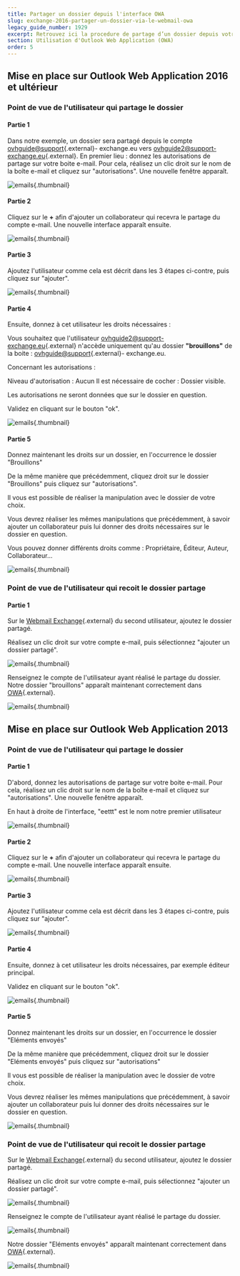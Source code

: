 ```yaml
---
title: Partager un dossier depuis l'interface OWA
slug: exchange-2016-partager-un-dossier-via-le-webmail-owa
legacy_guide_number: 1929
excerpt: Retrouvez ici la procedure de partage d’un dossier depuis votre compte Exchange 
section: Utilisation d'Outlook Web Application (OWA)
order: 5
---
```


## Mise en place sur Outlook Web Application 2016 et ultérieur

### Point de vue de l'utilisateur qui partage le dossier

#### Partie 1
Dans notre exemple, un dossier sera partagé depuis le compte [ovhguide@support](mailto:ovhguide@support){.external}- exchange.eu vers [ovhguide2@support-exchange.eu](mailto:ovhguide2@support-exchange.eu){.external}. En premier lieu : donnez les autorisations de partage sur votre boite e-mail. Pour cela, réalisez un clic droit sur le nom de la boîte e-mail et cliquez sur "autorisations". Une nouvelle fenêtre apparaît.

![emails](images/2976.png){.thumbnail}

#### Partie 2
Cliquez sur le  **+**  afin d'ajouter un collaborateur qui recevra le partage du compte e-mail. Une nouvelle interface apparaît ensuite.

![emails](images/2982.png){.thumbnail}

#### Partie 3
Ajoutez l'utilisateur comme cela est décrit dans les 3 étapes ci-contre, puis cliquez sur "ajouter".

![emails](images/2983.png){.thumbnail}

#### Partie 4
Ensuite, donnez à cet utilisateur les droits nécessaires :

Vous souhaitez que l'utilisateur [ovhguide2@support-exchange.eu](mailto:ovhguide2@support-exchange.eu){.external} n'accède uniquement qu'au dossier  **"brouillons"**  de la boite : [ovhguide@support](mailto:ovhguide@support){.external}- exchange.eu.

Concernant les autorisations :

Niveau d'autorisation : Aucun Il est nécessaire de cocher : Dossier visible.

Les autorisations ne seront données que sur le dossier en question.

Validez en cliquant sur le bouton  "ok".

![emails](images/2985.png){.thumbnail}

#### Partie 5

Donnez maintenant les droits sur un dossier, en l'occurrence le dossier "Brouillons"

De la même manière que précédemment, cliquez droit sur le dossier "Brouillons" puis cliquez sur "autorisations".

Il vous est possible de réaliser la manipulation avec le dossier de votre choix.

Vous devrez réaliser les mêmes manipulations que précédemment, à savoir ajouter un collaborateur puis lui donner des droits nécessaires sur le dossier en question.

Vous pouvez donner différents droits comme :  Propriétaire, Éditeur, Auteur, Collaborateur...

![emails](images/2986.png){.thumbnail}

### Point de vue de l'utilisateur qui recoit le dossier partage

#### Partie 1
Sur le [Webmail Exchange](https://ex.mail.ovh.ca/owa/){.external} du second utilisateur, ajoutez le dossier partagé.

Réalisez un clic droit sur votre compte e-mail, puis sélectionnez "ajouter un dossier partagé".

![emails](images/2988.png){.thumbnail}

Renseignez le compte de l'utilisateur ayant réalisé le partage du dossier. Notre dossier "brouillons" apparaît maintenant correctement dans [OWA](https://ex.mail.ovh.ca/owa/){.external}.

![emails](images/2989.png){.thumbnail}

## Mise en place sur Outlook Web Application 2013

### Point de vue de l'utilisateur qui partage le dossier

#### Partie 1
D'abord, donnez les autorisations de partage sur votre boite e-mail. Pour cela, réalisez un clic droit sur le nom de la boîte e-mail et cliquez sur "autorisations". Une nouvelle fenêtre apparaît.

En haut à droite de l'interface, "eettt" est le nom notre premier utilisateur

![emails](images/1008.png){.thumbnail}

#### Partie 2
Cliquez sur le  **+**  afin d'ajouter un collaborateur qui recevra le partage du compte e-mail. Une nouvelle interface apparaît ensuite.

![emails](images/1009.png){.thumbnail}

#### Partie 3
Ajoutez l'utilisateur comme cela est décrit dans les 3 étapes ci-contre, puis cliquez sur "ajouter".

![emails](images/1012.png){.thumbnail}

#### Partie 4
Ensuite, donnez à cet utilisateur les droits nécessaires, par exemple éditeur principal.

Validez en cliquant sur le bouton  "ok".

![emails](images/1013.png){.thumbnail}

#### Partie 5
Donnez maintenant les droits sur un dossier, en l'occurrence le dossier "Eléments envoyés"

De la même manière que précédemment, cliquez droit sur le dossier "Eléments envoyés" puis cliquez sur "autorisations"

Il vous est possible de réaliser la manipulation avec le dossier de votre choix.

Vous devrez réaliser les mêmes manipulations que précédemment, à savoir ajouter un collaborateur puis lui donner des droits nécessaires sur le dossier en question.

![emails](images/1014.png){.thumbnail}

### Point de vue de l'utilisateur qui recoit le dossier partage

Sur le [Webmail Exchange](https://ex.mail.ovh.ca/owa/){.external} du second utilisateur, ajoutez le dossier partagé.

Réalisez un clic droit sur votre compte e-mail, puis sélectionnez "ajouter un dossier partagé".

![emails](images/1015.png){.thumbnail}

Renseignez le compte de l'utilisateur ayant réalisé le partage du dossier.

![emails](images/1016.png){.thumbnail}

Notre dossier "Eléments envoyés" apparaît maintenant correctement dans [OWA](https://ex.mail.ovh.ca/owa/){.external}.

![emails](images/1017.png){.thumbnail}
